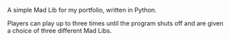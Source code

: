 A simple Mad Lib for my portfolio, written in Python. 

Players can play up to three times until the program shuts off and are given a choice of three different Mad Libs.
